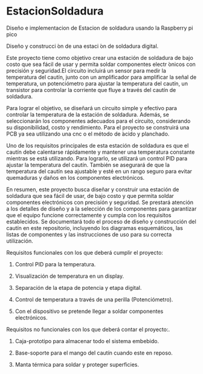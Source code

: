 # EstacionSoldadura
Diseño e implementacion de Estacion de soldadura usando la Raspberry pi pico

Diseño y construcci ́on de una estaci ́on de soldadura digital.

Este proyecto tiene como objetivo crear una estación de soldadura de bajo costo que sea fácil de usar
y permita soldar componentes electr ́onicos con precisión y seguridad.El circuito incluirá un sensor para
medir la temperatura del cautín, junto con un amplificador para amplificar la señal de temperatura, un 
potenciómetro para ajustar la temperatura del cautín, un transistor para controlar la corriente que fluye
a través del cautín de soldadura.

Para lograr el objetivo, se diseñará un circuito simple y efectivo para controlar la temperatura de la estación 
de soldadura. Además, se seleccionarán los componentes adecuados para el circuito, considerando su disponibilidad,
costo y rendimiento. Para el proyecto se construirá una PCB ya sea utilizando una cnc o el método de  ́acido y
planchado.

Uno de los requisitos principales de esta estación de soldadura es que el cautín debe calentarse rápidamente y 
mantener una temperatura constante mientras se está utilizando. Para lograrlo, se utilizará un control PID para 
ajustar la temperatura del cautín. También se asegurará de que la temperatura del cautín sea ajustable y esté 
en un rango seguro para evitar quemaduras y daños en los componentes electrónicos.

En resumen, este proyecto busca diseñar y construir una estación de soldadura que sea fácil de usar, de bajo costo y
que permita soldar componentes electrónicos con precisión y seguridad. Se prestará atención a los detalles de diseño y
a la selección de los componentes para garantizar que el equipo funcione correctamente y cumpla con los requisitos 
establecidos. Se documentará todo el proceso de diseño y construcción del cautín en este repositorio, incluyendo los 
diagramas esquemáticos, las listas de componentes y las instrucciones de uso para su correcta utilización.

Requisitos funcionales con los que deberá cumplir el proyecto:

1. Control PID para la temperatura.

2. Visualización de temperatura en un display.

3. Separación de la etapa de potencia y etapa digital.

4. Control de temperatura a través de una perilla (Potenciómetro).

5. Con el dispositivo se pretende llegar a soldar componentes electrónicos.

Requisitos no funcionales con los que deberá contar el proyecto:.

1. Caja-prototipo para almacenar todo el sistema embebido.

2. Base-soporte para el mango del cautín cuando este en reposo.

3. Manta térmica para soldar y proteger superficies. 

